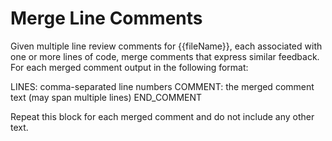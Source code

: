# Merge Line Comments
Given multiple line review comments for {{fileName}}, each associated with one or more lines of code, merge comments that express similar feedback. For each merged comment output in the following format:

LINES: comma-separated line numbers
COMMENT: the merged comment text (may span multiple lines)
END_COMMENT

Repeat this block for each merged comment and do not include any other text.
